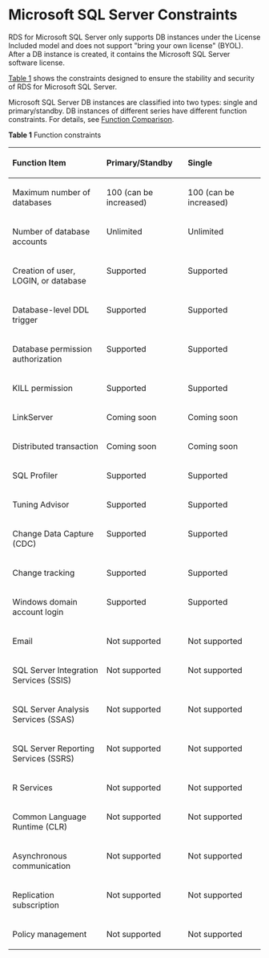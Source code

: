 # Microsoft SQL Server Constraints<a name="rds_03_0003"></a>

RDS for Microsoft  SQL Server  only supports DB instances under the License Included model and does not support "bring your own license" \(BYOL\). After a DB instance is created, it contains the Microsoft SQL Server software license.

[Table 1](#table459454418106)  shows the constraints designed to ensure the stability and security of RDS for Microsoft SQL Server.

Microsoft SQL Server DB instances are classified into two types: single and primary/standby. DB instances of different series have different function constraints. For details, see  [Function Comparison](function-comparison.md).

**Table  1**  Function constraints

<a name="table459454418106"></a>
<table><thead align="left"><tr id="row4049162018106"><th class="cellrowborder" valign="top" width="37.3%" id="mcps1.2.4.1.1"><p id="p5859577718106"><a name="p5859577718106"></a><a name="p5859577718106"></a><strong id="b156942317347"><a name="b156942317347"></a><a name="b156942317347"></a>Function Item</strong></p>
</th>
<th class="cellrowborder" valign="top" width="32.26%" id="mcps1.2.4.1.2"><p id="p3508412418106"><a name="p3508412418106"></a><a name="p3508412418106"></a><strong id="b940101324515"><a name="b940101324515"></a><a name="b940101324515"></a>Primary/Standby</strong></p>
</th>
<th class="cellrowborder" valign="top" width="30.44%" id="mcps1.2.4.1.3"><p id="p784925818106"><a name="p784925818106"></a><a name="p784925818106"></a><strong id="b6894191610456"><a name="b6894191610456"></a><a name="b6894191610456"></a>Single</strong></p>
</th>
</tr>
</thead>
<tbody><tr id="row2566425218106"><td class="cellrowborder" valign="top" width="37.3%" headers="mcps1.2.4.1.1 "><p id="p6553851418106"><a name="p6553851418106"></a><a name="p6553851418106"></a>Maximum number of databases</p>
</td>
<td class="cellrowborder" valign="top" width="32.26%" headers="mcps1.2.4.1.2 "><p id="p701945418106"><a name="p701945418106"></a><a name="p701945418106"></a>100 (can be increased)</p>
</td>
<td class="cellrowborder" valign="top" width="30.44%" headers="mcps1.2.4.1.3 "><p id="p1795761718106"><a name="p1795761718106"></a><a name="p1795761718106"></a>100 (can be increased)</p>
</td>
</tr>
<tr id="row487497518106"><td class="cellrowborder" valign="top" width="37.3%" headers="mcps1.2.4.1.1 "><p id="p5932866118106"><a name="p5932866118106"></a><a name="p5932866118106"></a>Number of database accounts</p>
</td>
<td class="cellrowborder" valign="top" width="32.26%" headers="mcps1.2.4.1.2 "><p id="p4089223618106"><a name="p4089223618106"></a><a name="p4089223618106"></a>Unlimited</p>
</td>
<td class="cellrowborder" valign="top" width="30.44%" headers="mcps1.2.4.1.3 "><p id="p2393681118106"><a name="p2393681118106"></a><a name="p2393681118106"></a>Unlimited</p>
</td>
</tr>
<tr id="row1410471418106"><td class="cellrowborder" valign="top" width="37.3%" headers="mcps1.2.4.1.1 "><p id="p163116118106"><a name="p163116118106"></a><a name="p163116118106"></a>Creation of user, LOGIN, or database</p>
</td>
<td class="cellrowborder" valign="top" width="32.26%" headers="mcps1.2.4.1.2 "><p id="p1722646218106"><a name="p1722646218106"></a><a name="p1722646218106"></a>Supported</p>
</td>
<td class="cellrowborder" valign="top" width="30.44%" headers="mcps1.2.4.1.3 "><p id="p5316617618106"><a name="p5316617618106"></a><a name="p5316617618106"></a>Supported</p>
</td>
</tr>
<tr id="row873353818106"><td class="cellrowborder" valign="top" width="37.3%" headers="mcps1.2.4.1.1 "><p id="p3632801618106"><a name="p3632801618106"></a><a name="p3632801618106"></a>Database-level DDL trigger</p>
</td>
<td class="cellrowborder" valign="top" width="32.26%" headers="mcps1.2.4.1.2 "><p id="p6532490818106"><a name="p6532490818106"></a><a name="p6532490818106"></a>Supported</p>
</td>
<td class="cellrowborder" valign="top" width="30.44%" headers="mcps1.2.4.1.3 "><p id="p5682623318106"><a name="p5682623318106"></a><a name="p5682623318106"></a>Supported</p>
</td>
</tr>
<tr id="row4167405218106"><td class="cellrowborder" valign="top" width="37.3%" headers="mcps1.2.4.1.1 "><p id="p2015503218106"><a name="p2015503218106"></a><a name="p2015503218106"></a>Database permission authorization</p>
</td>
<td class="cellrowborder" valign="top" width="32.26%" headers="mcps1.2.4.1.2 "><p id="p2194488918106"><a name="p2194488918106"></a><a name="p2194488918106"></a>Supported</p>
</td>
<td class="cellrowborder" valign="top" width="30.44%" headers="mcps1.2.4.1.3 "><p id="p3270555018106"><a name="p3270555018106"></a><a name="p3270555018106"></a>Supported</p>
</td>
</tr>
<tr id="row2591449518106"><td class="cellrowborder" valign="top" width="37.3%" headers="mcps1.2.4.1.1 "><p id="p1869939018106"><a name="p1869939018106"></a><a name="p1869939018106"></a>KILL permission</p>
</td>
<td class="cellrowborder" valign="top" width="32.26%" headers="mcps1.2.4.1.2 "><p id="p3825565418106"><a name="p3825565418106"></a><a name="p3825565418106"></a>Supported</p>
</td>
<td class="cellrowborder" valign="top" width="30.44%" headers="mcps1.2.4.1.3 "><p id="p1170025418106"><a name="p1170025418106"></a><a name="p1170025418106"></a>Supported</p>
</td>
</tr>
<tr id="row3819342318106"><td class="cellrowborder" valign="top" width="37.3%" headers="mcps1.2.4.1.1 "><p id="p665958718106"><a name="p665958718106"></a><a name="p665958718106"></a>LinkServer</p>
</td>
<td class="cellrowborder" valign="top" width="32.26%" headers="mcps1.2.4.1.2 "><p id="p131659452086"><a name="p131659452086"></a><a name="p131659452086"></a>Coming soon</p>
</td>
<td class="cellrowborder" valign="top" width="30.44%" headers="mcps1.2.4.1.3 "><p id="p187561317991"><a name="p187561317991"></a><a name="p187561317991"></a>Coming soon</p>
</td>
</tr>
<tr id="row5114822618106"><td class="cellrowborder" valign="top" width="37.3%" headers="mcps1.2.4.1.1 "><p id="p4936566918106"><a name="p4936566918106"></a><a name="p4936566918106"></a>Distributed transaction</p>
</td>
<td class="cellrowborder" valign="top" width="32.26%" headers="mcps1.2.4.1.2 "><p id="p1354132017917"><a name="p1354132017917"></a><a name="p1354132017917"></a>Coming soon</p>
</td>
<td class="cellrowborder" valign="top" width="30.44%" headers="mcps1.2.4.1.3 "><p id="p32646235913"><a name="p32646235913"></a><a name="p32646235913"></a>Coming soon</p>
</td>
</tr>
<tr id="row5278603118106"><td class="cellrowborder" valign="top" width="37.3%" headers="mcps1.2.4.1.1 "><p id="p4781015518106"><a name="p4781015518106"></a><a name="p4781015518106"></a>SQL Profiler</p>
</td>
<td class="cellrowborder" valign="top" width="32.26%" headers="mcps1.2.4.1.2 "><p id="p4741731418106"><a name="p4741731418106"></a><a name="p4741731418106"></a>Supported</p>
</td>
<td class="cellrowborder" valign="top" width="30.44%" headers="mcps1.2.4.1.3 "><p id="p1559724618106"><a name="p1559724618106"></a><a name="p1559724618106"></a>Supported</p>
</td>
</tr>
<tr id="row615749418106"><td class="cellrowborder" valign="top" width="37.3%" headers="mcps1.2.4.1.1 "><p id="p2899498018106"><a name="p2899498018106"></a><a name="p2899498018106"></a>Tuning Advisor</p>
</td>
<td class="cellrowborder" valign="top" width="32.26%" headers="mcps1.2.4.1.2 "><p id="p6689201018106"><a name="p6689201018106"></a><a name="p6689201018106"></a>Supported</p>
</td>
<td class="cellrowborder" valign="top" width="30.44%" headers="mcps1.2.4.1.3 "><p id="p4954372918106"><a name="p4954372918106"></a><a name="p4954372918106"></a>Supported</p>
</td>
</tr>
<tr id="row4324038018106"><td class="cellrowborder" valign="top" width="37.3%" headers="mcps1.2.4.1.1 "><p id="p1280989518106"><a name="p1280989518106"></a><a name="p1280989518106"></a>Change Data Capture (CDC)</p>
</td>
<td class="cellrowborder" valign="top" width="32.26%" headers="mcps1.2.4.1.2 "><p id="p3096855018106"><a name="p3096855018106"></a><a name="p3096855018106"></a>Supported</p>
</td>
<td class="cellrowborder" valign="top" width="30.44%" headers="mcps1.2.4.1.3 "><p id="p2542461018106"><a name="p2542461018106"></a><a name="p2542461018106"></a>Supported</p>
</td>
</tr>
<tr id="row2749489818106"><td class="cellrowborder" valign="top" width="37.3%" headers="mcps1.2.4.1.1 "><p id="p1249422718106"><a name="p1249422718106"></a><a name="p1249422718106"></a>Change tracking</p>
</td>
<td class="cellrowborder" valign="top" width="32.26%" headers="mcps1.2.4.1.2 "><p id="p539946118106"><a name="p539946118106"></a><a name="p539946118106"></a>Supported</p>
</td>
<td class="cellrowborder" valign="top" width="30.44%" headers="mcps1.2.4.1.3 "><p id="p3470318318106"><a name="p3470318318106"></a><a name="p3470318318106"></a>Supported</p>
</td>
</tr>
<tr id="row4389319718106"><td class="cellrowborder" valign="top" width="37.3%" headers="mcps1.2.4.1.1 "><p id="p6568807918106"><a name="p6568807918106"></a><a name="p6568807918106"></a>Windows domain account login</p>
</td>
<td class="cellrowborder" valign="top" width="32.26%" headers="mcps1.2.4.1.2 "><p id="p636684918106"><a name="p636684918106"></a><a name="p636684918106"></a>Supported</p>
</td>
<td class="cellrowborder" valign="top" width="30.44%" headers="mcps1.2.4.1.3 "><p id="p12690830184917"><a name="p12690830184917"></a><a name="p12690830184917"></a>Supported</p>
</td>
</tr>
<tr id="row1092173918106"><td class="cellrowborder" valign="top" width="37.3%" headers="mcps1.2.4.1.1 "><p id="p1224564818106"><a name="p1224564818106"></a><a name="p1224564818106"></a>Email</p>
</td>
<td class="cellrowborder" valign="top" width="32.26%" headers="mcps1.2.4.1.2 "><p id="p2101413164916"><a name="p2101413164916"></a><a name="p2101413164916"></a>Not supported</p>
</td>
<td class="cellrowborder" valign="top" width="30.44%" headers="mcps1.2.4.1.3 "><p id="p108453224910"><a name="p108453224910"></a><a name="p108453224910"></a>Not supported</p>
</td>
</tr>
<tr id="row6240780418106"><td class="cellrowborder" valign="top" width="37.3%" headers="mcps1.2.4.1.1 "><p id="p2186739518106"><a name="p2186739518106"></a><a name="p2186739518106"></a>SQL Server Integration Services (SSIS)</p>
</td>
<td class="cellrowborder" valign="top" width="32.26%" headers="mcps1.2.4.1.2 "><p id="p1191714134918"><a name="p1191714134918"></a><a name="p1191714134918"></a>Not supported</p>
</td>
<td class="cellrowborder" valign="top" width="30.44%" headers="mcps1.2.4.1.3 "><p id="p2177103316492"><a name="p2177103316492"></a><a name="p2177103316492"></a>Not supported</p>
</td>
</tr>
<tr id="row5933476018106"><td class="cellrowborder" valign="top" width="37.3%" headers="mcps1.2.4.1.1 "><p id="p4138626918106"><a name="p4138626918106"></a><a name="p4138626918106"></a>SQL Server Analysis Services (SSAS)</p>
</td>
<td class="cellrowborder" valign="top" width="32.26%" headers="mcps1.2.4.1.2 "><p id="p2283161514912"><a name="p2283161514912"></a><a name="p2283161514912"></a>Not supported</p>
</td>
<td class="cellrowborder" valign="top" width="30.44%" headers="mcps1.2.4.1.3 "><p id="p4324734174910"><a name="p4324734174910"></a><a name="p4324734174910"></a>Not supported</p>
</td>
</tr>
<tr id="row1505255618106"><td class="cellrowborder" valign="top" width="37.3%" headers="mcps1.2.4.1.1 "><p id="p1129756018106"><a name="p1129756018106"></a><a name="p1129756018106"></a>SQL Server Reporting Services (SSRS)</p>
</td>
<td class="cellrowborder" valign="top" width="32.26%" headers="mcps1.2.4.1.2 "><p id="p13408161492"><a name="p13408161492"></a><a name="p13408161492"></a>Not supported</p>
</td>
<td class="cellrowborder" valign="top" width="30.44%" headers="mcps1.2.4.1.3 "><p id="p17517123534918"><a name="p17517123534918"></a><a name="p17517123534918"></a>Not supported</p>
</td>
</tr>
<tr id="row1239800118106"><td class="cellrowborder" valign="top" width="37.3%" headers="mcps1.2.4.1.1 "><p id="p6471404318106"><a name="p6471404318106"></a><a name="p6471404318106"></a>R Services</p>
</td>
<td class="cellrowborder" valign="top" width="32.26%" headers="mcps1.2.4.1.2 "><p id="p1330971715493"><a name="p1330971715493"></a><a name="p1330971715493"></a>Not supported</p>
</td>
<td class="cellrowborder" valign="top" width="30.44%" headers="mcps1.2.4.1.3 "><p id="p128092364496"><a name="p128092364496"></a><a name="p128092364496"></a>Not supported</p>
</td>
</tr>
<tr id="row5654238218106"><td class="cellrowborder" valign="top" width="37.3%" headers="mcps1.2.4.1.1 "><p id="p1653019918106"><a name="p1653019918106"></a><a name="p1653019918106"></a>Common Language Runtime (CLR)</p>
</td>
<td class="cellrowborder" valign="top" width="32.26%" headers="mcps1.2.4.1.2 "><p id="p1436931884918"><a name="p1436931884918"></a><a name="p1436931884918"></a>Not supported</p>
</td>
<td class="cellrowborder" valign="top" width="30.44%" headers="mcps1.2.4.1.3 "><p id="p268838154913"><a name="p268838154913"></a><a name="p268838154913"></a>Not supported</p>
</td>
</tr>
<tr id="row1093571118106"><td class="cellrowborder" valign="top" width="37.3%" headers="mcps1.2.4.1.1 "><p id="p1337741118106"><a name="p1337741118106"></a><a name="p1337741118106"></a>Asynchronous communication</p>
</td>
<td class="cellrowborder" valign="top" width="32.26%" headers="mcps1.2.4.1.2 "><p id="p1765717232490"><a name="p1765717232490"></a><a name="p1765717232490"></a>Not supported</p>
</td>
<td class="cellrowborder" valign="top" width="30.44%" headers="mcps1.2.4.1.3 "><p id="p829819393498"><a name="p829819393498"></a><a name="p829819393498"></a>Not supported</p>
</td>
</tr>
<tr id="row5141574218106"><td class="cellrowborder" valign="top" width="37.3%" headers="mcps1.2.4.1.1 "><p id="p392555418106"><a name="p392555418106"></a><a name="p392555418106"></a>Replication subscription</p>
</td>
<td class="cellrowborder" valign="top" width="32.26%" headers="mcps1.2.4.1.2 "><p id="p1064617259492"><a name="p1064617259492"></a><a name="p1064617259492"></a>Not supported</p>
</td>
<td class="cellrowborder" valign="top" width="30.44%" headers="mcps1.2.4.1.3 "><p id="p693414411496"><a name="p693414411496"></a><a name="p693414411496"></a>Not supported</p>
</td>
</tr>
<tr id="row604599318106"><td class="cellrowborder" valign="top" width="37.3%" headers="mcps1.2.4.1.1 "><p id="p1996346418106"><a name="p1996346418106"></a><a name="p1996346418106"></a>Policy management</p>
</td>
<td class="cellrowborder" valign="top" width="32.26%" headers="mcps1.2.4.1.2 "><p id="p840122794918"><a name="p840122794918"></a><a name="p840122794918"></a>Not supported</p>
</td>
<td class="cellrowborder" valign="top" width="30.44%" headers="mcps1.2.4.1.3 "><p id="p13418444134910"><a name="p13418444134910"></a><a name="p13418444134910"></a>Not supported</p>
</td>
</tr>
</tbody>
</table>

